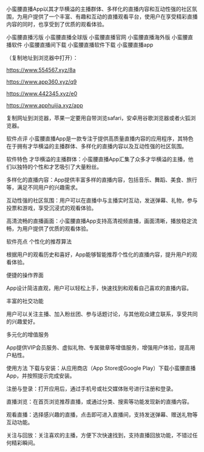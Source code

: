 小蛮腰直播App以其才华横溢的主播群体、多样化的直播内容和互动性强的社区氛围，为用户提供了一个丰富、有趣和互动的直播观看平台，使用户在享受精彩直播内容的同时，也享受到了优质的观看体验。

小蛮腰直播污版
小蛮腰直播全球版
小蛮腰直播官网
小蛮腰直播海外版
小蛮腰直播软件
小蛮腰直播间下载
小蛮腰直播软件下载
小蛮腰直播app
 

（复制地址到浏览器中打开）：

https://www.554567.xyz/8a

https://www.app360.xyz/q9

https://www.442345.xyz/e0

https://www.apphuijia.xyz/app

复制网址到浏览器，苹果一定要用自带浏览safari，安卓用谷歌浏览器或者火狐浏览器。


软件点评
小蛮腰直播App是一款专注于提供高质量直播内容的应用程序，其特色在于拥有才华横溢的主播群体、多样化的直播内容以及互动性强的社区氛围。

软件特色
才华横溢的主播群体：小蛮腰直播App汇集了众多才华横溢的主播，他们以独特的个性和才艺吸引了大量粉丝。

多样化的直播内容：App提供丰富多样的直播内容，包括音乐、舞蹈、美食、旅行等，满足不同用户的兴趣需求。

互动性强的社区氛围：用户可以在直播中与主播实时互动，发送弹幕、礼物，参与投票和游戏，享受沉浸式的观看体验。

高清流畅的直播画面：小蛮腰直播App支持高清视频直播，画面清晰，播放稳定流畅，为用户提供了优质的观看体验。

软件亮点
个性化的推荐算法

根据用户的观看历史和喜好，App能够智能推荐个性化的直播内容，提升用户的观看体验。

便捷的操作界面

App设计简洁直观，用户可以轻松上手，快速找到和观看自己喜欢的直播内容。

丰富的社交功能

用户可以关注主播、加入粉丝团、参与话题讨论，与其他观众建立联系，享受共同的兴趣爱好。

多元化的增值服务

App提供VIP会员服务、虚拟礼物、专属徽章等增值服务，增强用户体验，提高用户粘性。

使用方法
下载与安装：从应用商店（App Store或Google Play）下载小蛮腰直播App，并按照提示完成安装。

注册与登录：打开应用后，通过手机号或社交媒体账号进行注册和登录。

直播浏览：在首页浏览推荐直播，或通过分类、搜索等功能发现新的直播内容。

观看直播：选择感兴趣的直播，点击即可进入直播间，支持发送弹幕、赠送礼物等互动功能。

关注与回放：关注喜欢的主播，方便下次快速找到，支持直播回放功能，不错过任何精彩瞬间。
